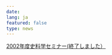 ```yaml
---
date: 
lang: ja
featured: false
type: news
---
```

<a href="http://www.hi.u-tokyo.ac.jp/personal/kawamoto/seminar07.htm">2002年度史料学セミナー(終了しました）</a>
